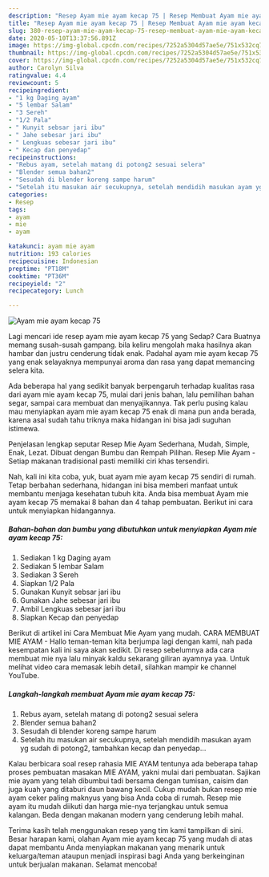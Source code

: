```yaml
---
description: "Resep Ayam mie ayam kecap 75 | Resep Membuat Ayam mie ayam kecap 75 Yang Paling Enak"
title: "Resep Ayam mie ayam kecap 75 | Resep Membuat Ayam mie ayam kecap 75 Yang Paling Enak"
slug: 380-resep-ayam-mie-ayam-kecap-75-resep-membuat-ayam-mie-ayam-kecap-75-yang-paling-enak
date: 2020-05-10T13:37:56.891Z
image: https://img-global.cpcdn.com/recipes/7252a5304d57ae5e/751x532cq70/ayam-mie-ayam-kecap-75-foto-resep-utama.jpg
thumbnail: https://img-global.cpcdn.com/recipes/7252a5304d57ae5e/751x532cq70/ayam-mie-ayam-kecap-75-foto-resep-utama.jpg
cover: https://img-global.cpcdn.com/recipes/7252a5304d57ae5e/751x532cq70/ayam-mie-ayam-kecap-75-foto-resep-utama.jpg
author: Carolyn Silva
ratingvalue: 4.4
reviewcount: 5
recipeingredient:
- "1 kg Daging ayam"
- "5 lembar Salam"
- "3 Sereh"
- "1/2 Pala"
- " Kunyit sebsar jari ibu"
- " Jahe sebesar jari ibu"
- " Lengkuas sebesar jari ibu"
- " Kecap dan penyedap"
recipeinstructions:
- "Rebus ayam, setelah matang di potong2 sesuai selera"
- "Blender semua bahan2"
- "Sesudah di blender koreng sampe harum"
- "Setelah itu masukan air secukupnya, setelah mendidih masukan ayam yg sudah di potong2, tambahkan kecap dan penyedap..."
categories:
- Resep
tags:
- ayam
- mie
- ayam

katakunci: ayam mie ayam 
nutrition: 193 calories
recipecuisine: Indonesian
preptime: "PT18M"
cooktime: "PT36M"
recipeyield: "2"
recipecategory: Lunch

---
```



![Ayam mie ayam kecap 75](https://img-global.cpcdn.com/recipes/7252a5304d57ae5e/751x532cq70/ayam-mie-ayam-kecap-75-foto-resep-utama.jpg)

Lagi mencari ide resep ayam mie ayam kecap 75 yang Sedap? Cara Buatnya memang susah-susah gampang. bila keliru mengolah maka hasilnya akan hambar dan justru cenderung tidak enak. Padahal ayam mie ayam kecap 75 yang enak selayaknya mempunyai aroma dan rasa yang dapat memancing selera kita.

Ada beberapa hal yang sedikit banyak berpengaruh terhadap kualitas rasa dari ayam mie ayam kecap 75, mulai dari jenis bahan, lalu pemilihan bahan segar, sampai cara membuat dan menyajikannya. Tak perlu pusing kalau mau menyiapkan ayam mie ayam kecap 75 enak di mana pun anda berada, karena asal sudah tahu triknya maka hidangan ini bisa jadi suguhan istimewa.

Penjelasan lengkap seputar Resep Mie Ayam Sederhana, Mudah, Simple, Enak, Lezat. Dibuat dengan Bumbu dan Rempah Pilihan. Resep Mie Ayam - Setiap makanan tradisional pasti memiliki ciri khas tersendiri.


Nah, kali ini kita coba, yuk, buat ayam mie ayam kecap 75 sendiri di rumah. Tetap berbahan sederhana, hidangan ini bisa memberi manfaat untuk membantu menjaga kesehatan tubuh kita. Anda bisa membuat Ayam mie ayam kecap 75 memakai 8 bahan dan 4 tahap pembuatan. Berikut ini cara untuk menyiapkan hidangannya.

<!--inarticleads1-->

##### Bahan-bahan dan bumbu yang dibutuhkan untuk menyiapkan Ayam mie ayam kecap 75:

1. Sediakan 1 kg Daging ayam
1. Sediakan 5 lembar Salam
1. Sediakan 3 Sereh
1. Siapkan 1/2 Pala
1. Gunakan  Kunyit sebsar jari ibu
1. Gunakan  Jahe sebesar jari ibu
1. Ambil  Lengkuas sebesar jari ibu
1. Siapkan  Kecap dan penyedap


Berikut di artikel ini Cara Membuat Mie Ayam yang mudah. CARA MEMBUAT MIE AYAM - Hallo teman-teman kita berjumpa lagi dengan kami, nah pada kesempatan kali ini saya akan sedikit. Di resep sebelumnya ada cara membuat mie nya lalu minyak kaldu sekarang giliran ayamnya yaa. Untuk melihat video cara memasak lebih detail, silahkan mampir ke channel YouTube. 

<!--inarticleads2-->

##### Langkah-langkah membuat Ayam mie ayam kecap 75:

1. Rebus ayam, setelah matang di potong2 sesuai selera
1. Blender semua bahan2
1. Sesudah di blender koreng sampe harum
1. Setelah itu masukan air secukupnya, setelah mendidih masukan ayam yg sudah di potong2, tambahkan kecap dan penyedap...


Kalau berbicara soal resep rahasia MIE AYAM tentunya ada beberapa tahap proses pembuatan masakan MIE AYAM, yakni mulai dari pembuatan. Sajikan mie ayam yang telah dibumbui tadi bersama dengan tumisan, caisim dan juga kuah yang ditaburi daun bawang kecil. Cukup mudah bukan resep mie ayam ceker paling maknyus yang bisa Anda coba di rumah. Resep mie ayam itu mudah diikuti dan harga mie-nya terjangkau untuk semua kalangan. Beda dengan makanan modern yang cenderung lebih mahal. 

Terima kasih telah menggunakan resep yang tim kami tampilkan di sini. Besar harapan kami, olahan Ayam mie ayam kecap 75 yang mudah di atas dapat membantu Anda menyiapkan makanan yang menarik untuk keluarga/teman ataupun menjadi inspirasi bagi Anda yang berkeinginan untuk berjualan makanan. Selamat mencoba!
